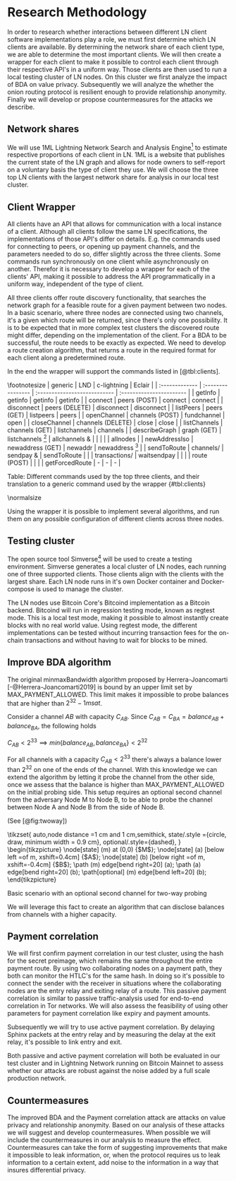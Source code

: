 # Research Methodology

In order to research whether interactions between different LN client software implementations play a role, we must first determine which LN clients are available. By determining the network share of each client type, we are able to determine the most important clients. We will then create a wrapper for each client to make it possible to control each client through their respective API's in a uniform way.
Those clients are then used to run a local testing cluster of LN nodes. On this cluster we first analyze the impact of BDA on value privacy. Subsequently we will analyze the whether the onion routing protocol is resilient enough to provide relationship anonymity. Finally we will develop or propose countermeasures for the attacks we describe.

## Network shares

We will use 1ML Lightning Network Search and Analysis Engine[^1ml] to estimate respective proportions of each client in LN. 1ML is a website that publishes the current state of the LN graph and allows for node owners to self-report on a voluntary basis the type of client they use. We will choose the three top  LN clients with the largest network share for analysis in our local test cluster.

[^1ml]: https://1ml.com/

## Client Wrapper

All clients have an API that allows for communication with a local instance of a client. Although all clients follow the same LN specifications, the implementations of those API's differ on details. E.g. the commands used for connecting to peers, or opening up payment channels, and the parameters needed to do so, differ slightly across the three clients. Some commands run synchronously on one client while asynchronously on another. Therefor it is necessary to develop a wrapper for each of the clients' API, making it possible to address the API programmatically in a uniform way, independent of the type of client.

All three clients offer route discovery functionality, that searches the network graph for a feasible route for a given payment between two nodes. In a basic scenario, where three nodes are connected using two channels, it's a given which route will be returned, since there's only one possibility. It is to be expected that in more complex test clusters the discovered route might differ, depending on the implementation of the client. For a BDA to be successful, the route needs to be exactly as expected. We need to develop a route creation algorithm, that returns a route in the required format for each client along a predetermined route.

In the end the wrapper will support the commands listed in [@tbl:clients].

\footnotesize
|    generic     |        LND        |         c-lightning          |          Eclair          |
| :------------- | :---------------- | :--------------------------- | :----------------------- |
| getInfo        | getinfo           | getinfo                      | getinfo                  |
| connect        | peers (POST)      | connect                      | connect                  |
| disconnect     | peers (DELETE)    | disconnect                   | disconnect               |
| listPeers      | peers (GET)       | listpeers                    | peers                    |
| openChannel    | channels (POST)   | fundchannel                  | open                     |
| closeChannel   | channels (DELETE) | close                        | close                    |
| listChannels   | channels (GET)    | listchannels                 | channels                 |
| describeGraph  | graph (GET)       | listchannels [^listchannels] | allchannels &            |
|                |                   |                              | allnodes                 |
| newAddressIso  | newaddress (GET)  | newaddr                      | newaddress [^newaddress] |
| sendToRoute    | channels/         | sendpay &                    | sendToRoute              |
|                | transactions/     | waitsendpay                  |                          |
|                | route (POST)      |                              |                          |
| getForcedRoute | -                 | -                            | -                        |

Table: Different commands used by the top three clients, and their translation to a generic command used by the wrapper {#tbl:clients}

\normalsize

Using the wrapper it is possible to implement several algorithms, and run them on any possible configuration of different clients across three nodes.

[^listchannels]: c-lightning returns all channels out of the network graph as it is known to the client, when using listchannels, whereas the other clients return the channels of that specific node. The other clients have a separate command for returning the network graph as it is known to the client.
[^newaddress]: Eclair doesn't support a wallet, instead it uses bitcoind's wallet

## Testing cluster

The open source tool Simverse[^simverse] will be used to create a testing environment. Simverse generates a local cluster of LN  nodes, each running one of three supported clients. Those clients align with the clients with the largest share. Each LN node runs in it's own Docker container and Docker-compose is used to manage the cluster.

The LN nodes use Bitcoin Core's Bitcoind implementation as a Bitcoin backend. Bitcoind will run in regression testing mode, known as regtest mode. This is a local test mode, making it possible to almost instantly create blocks with no real world value. Using regtest mode, the different implementations can be tested without incurring transaction fees for the on-chain transactions and without having to wait for blocks to be mined.

[^simverse]: https://github.com/darwin/simverse

## Improve BDA algorithm

The original minmaxBandwidth algorithm proposed by Herrera-Joancomarti [-@Herrera-Joancomarti2019] is bound by an upper limit set by MAX_PAYMENT_ALLOWED. This limit makes it impossible to probe balances that are higher than $2^{32} - 1 msat$.

Consider a channel $AB$ with capacity $C_{AB}$. Since $C_{AB} = C_{BA} = balance_{AB} + balance_{BA}$, the following holds

$C_{AB} < 2^{33} \implies min\left \{ balance_{AB}, balance_{BA} \right \} < 2^{32}$

For all channels with a capacity $C_{AB} < 2^{33}$ there's always a balance lower than  $2^{32}$ on one of the ends of the channel. With this knowledge we can extend the algorithm by letting it probe the channel from the other side, once we assess that the balance is higher than MAX_PAYMENT_ALLOWED on the initial probing side. This setup requires an optional second channel from the adversary Node M to Node B, to be able to probe the channel between Node A and Node B from the side of Node B.

(See [@fig:twoway])

<div id="fig:twoway">
\tikzset{
    auto,node distance =1 cm and 1 cm,semithick,
    state/.style ={circle, draw, minimum width = 0.9 cm},
    optional/.style={dashed},
}
\begin{tikzpicture}
  \node[state] (m) at (0,0) {$M$};
  \node[state] (a) [below left =of m, xshift=0.4cm] {$A$};
  \node[state] (b) [below right =of m, xshift=-0.4cm] {$B$};
  \path (m) edge[bend right=20] (a);
  \path (a) edge[bend right=20] (b);
  \path[optional] (m) edge[bend left=20] (b);
\end{tikzpicture}

Basic scenario with an optional second channel for two-way probing
</div>

We will leverage this fact to create an algorithm that can disclose balances from channels with a higher capacity.

## Payment correlation

We will first confirm payment correlation in our test cluster, using the hash for the secret preimage, which remains the same throughout the entire payment route. By using two collaborating nodes on a payment path, they both can monitor the HTLC's for the same hash. In doing so it's possible to connect the sender with the receiver in situations where the collaborating nodes are the entry relay and exiting relay of a route. This passive payment correlation is similar to passive traffic-analysis used for end-to-end correlation in Tor networks. We will also assess the feasibility of using other parameters for payment correlation like expiry and payment amounts.

Subsequently we will try to use active payment correlation. By delaying Sphinx packets at the entry relay and by measuring the delay at the exit relay, it's possible to link entry and exit.

Both passive and active payment correlation will both be evaluated in our test cluster and in Lightning Network running on Bitcoin Mainnet to assess whether our attacks are robust against the noise added by a full scale production network.

## Countermeasures

The improved BDA and the Payment correlation attack are attacks on value privacy and relationship anonymity. Based on our analysis of these attacks we will suggest and develop countermeasures. When possible we will include the countermeasures in our analysis to measure the effect. Countermeasures can take the form of suggesting improvements that make it impossible to leak information, or, when the protocol requires us to leak information to a certain extent, add noise to the information in a way that insures differential privacy.

<div>
<!-- 
TODO: LEESVOER! Niet vergeten te verwijderen uit het voorstel!
Papers
Sphinx: A compact and provably secure mix format
Hijacking Routes in Payment Channel Networks : A Predictability Tradeoff
Anonymous Multi-Hop Locks for Blockchain Scalability and Interoperability
Split Payments in Payment Networks
Sprites and State Channels: Payment Networks that Go Faster than Lightning

Mimblewimble?

TOR papers:
DeepCorr: Strong flow correlation attacks on tor using deep learning
Users get routed
On Flow Correlation Attacks and Countermeasures in Mix Networks

Links:
https://github.com/ElementsProject/scriptless-scripts/blob/master/md/multi-hop-locks.md#notation
https://suredbits.com/payment-points-part-2-stuckless-payments/
https://suredbits.com/payment-points-part-3-escrow-contracts/
https://suredbits.com/payment-points-part-4-selling-signatures/
https://towardsdatascience.com/understanding-differential-privacy-85ce191e198a

Al gelezen:
https://en.wikipedia.org/wiki/Tor_(anonymity_network)#Weaknesses
https://cyber.stanford.edu/sites/g/files/sbiybj9936/f/olaoluwaosuntokun.pdf
https://medium.com/@rusty_lightning/decorrelation-of-lightning-payments-7b6579db96b0
https://suredbits.com/payment-points-part-1/

Courses:
https://www.udemy.com/course/graph-theory/?ranMID=39197&ranEAID=QB%2FWso%2FfaNU&ranSiteID=QB_Wso_faNU-xeG_BsmmddWgxA4neStgpw&LSNPUBID=QB%2FWso%2FfaNU
https://www.coursera.org/learn/graphs?ranMID=40328&ranEAID=QB%2FWso%2FfaNU&ranSiteID=QB_Wso_faNU-tUJNKrk0LEXEgaj3b1QG_w&siteID=QB_Wso_faNU-tUJNKrk0LEXEgaj3b1QG_w&utm_content=10&utm_medium=partners&utm_source=linkshare&utm_campaign=QB%2FWso%2FfaNU

Deze? https://eliademy.com/catalog/fundamentals-of-classical-set-theory.html

https://www.coursera.org/learn/datasciencemathskills
https://www.coursera.org/learn/formal-concept-analysis
-->
</div>